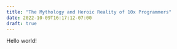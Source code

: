 ```yaml
---
title: "The Mythology and Heroic Reality of 10x Programmers"
date: 2022-10-09T16:17:12-07:00
draft: true
---
```


Hello world!
